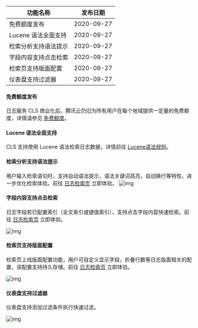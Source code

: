 
| 功能名称                | 发布日期 |
| ----------------------- | -------- |
| 免费额度发布         | 2020-09-27     |
| Lucene 语法全面支持   | 2020-09-27     |
| 检索分析支持语法提示 | 2020-09-27     |
| 字段内容支持点击检索 | 2020-09-27     |
| 检索页支持版面配置   | 2020-09-27     |
| 仪表盘支持过滤器     | 2020-09-27     |

#### 免费额度发布

日志服务 CLS 商业化后，腾讯云仍旧为所有用户在每个地域提供一定量的免费额度，详情请参见 [免费额度](https://cloud.tencent.com/document/product/614/47116)。


#### Lucene 语法全面支持

CLS 支持使用 Lucene 语法检索日志数据，详情前往 [Lucene语法规则](https://cloud.tencent.com/document/product/614/47044)。

#### 检索分析支持语法提示

用户输入检索语句时，支持自动语法提示，语法关键词高亮，自动换行等特性，进一步优化检索体验。前往 [日志检索页](https://console.cloud.tencent.com/cls/search) 立即体验。
![img](https://main.qcloudimg.com/raw/805e838417d9cb210f4980eab67dd821.gif)

#### 字段内容支持点击检索

日志字段若已配置索引（全文索引或键值索引），支持点击字段内容快速检索。前往 [日志检索页](https://console.cloud.tencent.com/cls/search) 立即体验。

![img](https://main.qcloudimg.com/raw/8844d87b078a3ee81876e6ad365fe053.gif)

#### 检索页支持版面配置

检索页上线版面配置功能，用户可自定义显示字段，折叠行数等日志版面相关的配置，该配置支持持久存储。前往 [日志检索页](https://console.cloud.tencent.com/cls/search) 立即体验。

![img](https://main.qcloudimg.com/raw/9fc61d57dacddf06a47b21b0b7e59d5a.gif)

#### 仪表盘支持过滤器

仪表盘支持添加过滤条件执行快速过滤。

![img](https://main.qcloudimg.com/raw/aa1ffe07ea34da8fd3846323f119a57f.gif)

